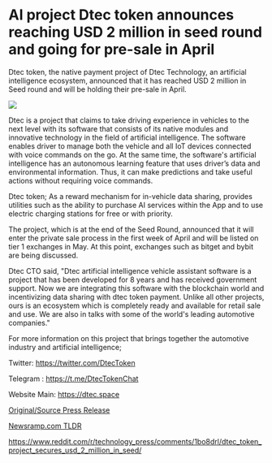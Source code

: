 # AI project Dtec token announces reaching USD 2 million in seed round and going for pre-sale in April

Dtec token, the native payment project of Dtec Technology, an artificial intelligence ecosystem, announced that it has reached USD 2 million in Seed round and will be holding their pre-sale in April.

![](https://blockchainwire.s3.amazonaws.com/Proleoio/editor_image/a771996f-c5ce-4be6-bfb1-e182004f00e9.jpg)

Dtec is a project that claims to take driving experience in vehicles to the next level with its software that consists of its native modules and innovative technology in the field of artificial intelligence. The software enables driver to manage both the vehicle and all IoT devices connected with voice commands on the go. At the same time, the software's artificial intelligence has an autonomous learning feature that uses driver’s data and environmental information. Thus, it can make predictions and take useful actions without requiring voice commands.

Dtec token; As a reward mechanism for in-vehicle data sharing, provides utilities such as the ability to purchase AI services within the App and to use electric charging stations for free or with priority.

The project, which is at the end of the Seed Round, announced that it will enter the private sale process in the first week of April and will be listed on tier 1 exchanges in May. At this point, exchanges such as bitget and bybit are being discussed.

Dtec CTO said, "Dtec artificial intelligence vehicle assistant software is a project that has been developed for 8 years and has received government support. Now we are integrating this software with the blockchain world and incentivizing data sharing with dtec token payment. Unlike all other projects, ours is an ecosystem which is completely ready and available for retail sale and use. We are also in talks with some of the world's leading automotive companies."

For more information on this project that brings together the automotive industry and artificial intelligence;

Twitter: https://twitter.com/DtecToken

Telegram : https://t.me/DtecTokenChat

Website Main: https://dtec.space 

[Original/Source Press Release](https://blockchainwire.io/press-release/ai-project-dtec-token-announces-reaching-usd-2-million-in-seed-round-and-going-for-pre-sale-in-april)
                    

[Newsramp.com TLDR](None) 

https://www.reddit.com/r/technology_press/comments/1bo8drl/dtec_token_project_secures_usd_2_million_in_seed/